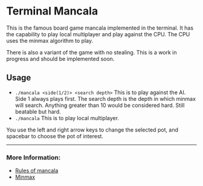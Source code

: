 # Terminal Mancala

This is the famous board game mancala implemented in the terminal. It has the capability to play local multiplayer and play against the CPU. The CPU uses the minmax algorithm to play.

There is also a variant of the game with no stealing. This is a work in progress and should be implemented soon.

## Usage

* `./mancala <side(1/2)> <search depth>` This is to play against the AI. Side 1 always plays first. The search depth is the depth in which minmax will search. Anything greater than 10 would be considered hard. Still beatable but hard.
* `./mancala` This is to play local multiplayer.

You use the left and right arrow keys to change the selected pot, and spacebar to choose the pot of interest.

---

### More Information:
* [Rules of mancala](https://www.thesprucecrafts.com/how-to-play-mancala-409424#:~:text=Place%20four%20stones%20into%20each%20of%20the%20pits.&text=2.,a%20stone%20in%20there%2C%20too.)
* [Minmax](https://en.wikipedia.org/wiki/Minimax)

